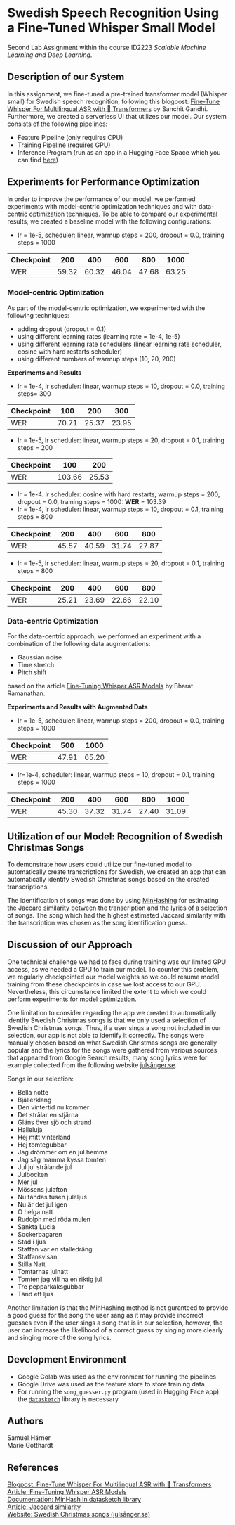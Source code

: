 # Swedish Speech Recognition Using a Fine-Tuned Whisper Small Model
Second Lab Assignment within the course ID2223 *Scalable Machine Learning and Deep Learning*.

## Description of our System
In this assignment, we fine-tuned a pre-trained transformer model (Whisper small) for Swedish speech recognition, following this blogpost: [Fine-Tune Whisper For Multilingual ASR with 🤗 Transformers](https://huggingface.co/blog/fine-tune-whisper) by Sanchit Gandhi. Furthermore, we created a serverless UI that utilizes our model. Our system consists of the following pipelines:

- Feature Pipeline (only requires CPU)
- Training Pipeline (requires GPU)
- Inference Program (run as an app in a Hugging Face Space which you can find [here](https://huggingface.co/spaces/SamuelHarner/whisper-swedish))

## Experiments for Performance Optimization
In order to improve the performance of our model, we performed experiments with model-centric optimization techniques and with data-centric optimization techniques. 
To be able to compare our experimental results, we created a baseline model with the following configurations:

- lr = 1e-5, scheduler: linear, warmup steps = 200, dropout = 0.0, training steps = 1000
  
| Checkpoint | 200 | 400 | 600 | 800 | 1000|
|------------|-----|-----|-----|-----|-----|
|WER         |59.32|60.32|46.04|47.68|63.25|

### Model-centric Optimization
As part of the model-centric optimization, we experimented with the following techniques:
- adding dropout (dropout = 0.1)
- using different learning rates (learning rate = 1e-4, 1e-5)
- using different learning rate schedulers (linear learning rate scheduler, cosine with hard restarts scheduler)
- using different numbers of warmup steps (10, 20, 200)


**Experiments and Results**
- lr = 1e-4, lr scheduler: linear, warmup steps = 10, dropout = 0.0, training steps= 300

| Checkpoint | 100 | 200 | 300 | 
|------------|-----|-----|-----|
|WER         |70.71|25.37|23.95|
  
- lr = 1e-5, lr scheduler: linear, warmup steps = 20, dropout = 0.1, training steps = 200
  
| Checkpoint | 100 | 200| 
|------------|-----|-----|
|WER         |103.66|25.53|

- lr = 1e-4. lr scheduler: cosine with hard restarts, warmup steps = 200, dropout = 0.0, training steps = 1000: **WER** = 103.39
- lr = 1e-4, lr scheduler: linear, warmup steps = 10, dropout = 0.1, training steps = 800

| Checkpoint | 200 | 400 | 600 | 800 |
|------------|-----|-----|-----|-----|
|WER         |45.57|40.59|31.74|27.87|

- lr = 1e-5, lr scheduler: linear, warmup steps = 20, dropout = 0.1, training steps = 800

| Checkpoint | 200 | 400 | 600 | 800 |
|------------|-----|-----|-----|-----|
|WER         |25.21|23.69|22.66|22.10|

### Data-centric Optimization
For the data-centric approach, we performed an experiment with a combination of the following data augmentations:
- Gaussian noise
- Time stretch
- Pitch shift

based on the article [Fine-Tuning Whisper ASR Models](https://wandb.ai/parambharat/whisper_finetuning/reports/Fine-Tuning-Whisper-ASR-Models---VmlldzozMTEzNDE5) by Bharat Ramanathan.

  **Experiments and Results with Augmented Data**
  - lr = 1e-5, scheduler: linear, warmup steps = 200, dropout = 0.0, training steps = 1000
    
| Checkpoint |500|1000|
|---|---|---|
|WER|47.91|65.20|

  - lr=1e-4, scheduler: linear, warmup steps = 10, dropout = 0.1, training steps = 1000
    
| Checkpoint |200|400|600|800|1000|
|---|---|---|---|---|---|
|WER |45.30|37.32|31.74|27.40|31.09|
 



## Utilization of our Model: Recognition of Swedish Christmas Songs
To demonstrate how users could utilize our fine-tuned model to automatically create transcriptions for Swedish, we created an app that can automatically identify Swedish Christmas songs based on the created transcriptions.

The identification of songs was done by using [MinHashing](https://ekzhu.com/datasketch/minhash.html) for estimating the [Jaccard similarity](https://en.wikipedia.org/wiki/Jaccard_index) between the transcription and the lyrics of a selection of songs. The song which had the highest estimated Jaccard similarity with the transcription was chosen as the song identification guess.

## Discussion of our Approach
One technical challenge we had to face during training was our limited GPU access, as we needed a GPU to train our model. To counter this problem, we regularly checkpointed our model weights so we could resume model training from these checkpoints in case we lost access to our GPU. Nevertheless, this circumstance limited the extent to which we could perform experiments for model optimization. 

One limitation to consider regarding the app we created to automatically identify Swedish Christmas songs is that we only used a selection of Swedish Christmas songs. Thus, if a user sings a song not included in our selection, our app is not able to identify it correctly. The songs were manually chosen based on what Swedish Christmas songs are generally popular and the lyrics for the songs were gathered from various sources that appeared from Google Search results, many song lyrics were for example collected from the following website [julsånger.se](https://www.xn--julsnger-d0a.se/).

Songs in our selection:
- Bella notte
- Bjällerklang
- Den vintertid nu kommer
- Det strålar en stjärna
- Gläns över sjö och strand
- Halleluja
- Hej mitt vinterland
- Hej tomtegubbar
- Jag drömmer om en jul hemma
- Jag såg mamma kyssa tomten
- Jul jul strålande jul
- Julbocken
- Mer jul
- Mössens julafton
- Nu tändas tusen juleljus
- Nu är det jul igen
- O helga natt
- Rudolph med röda mulen
- Sankta Lucia
- Sockerbagaren
- Stad i ljus
- Staffan var en stalledräng
- Staffansvisan
- Stilla Natt
- Tomtarnas julnatt
- Tomten jag vill ha en riktig jul
- Tre pepparkaksgubbar
- Tänd ett ljus

Another limitation is that the MinHashing method is not guranteed to provide a good guess for the song the user sang as it may provide incorrect guesses even if the user sings a song that is in our selection, however, the user can increase the likelihood of a correct guess by singing more clearly and singing more of the song lyrics.

## Development Environment
- Google Colab was used as the environment for running the pipelines
- Google Drive was used as the feature store to store training data
- For running the `song_guesser.py` program (used in Hugging Face app) the [`datasketch`](https://ekzhu.com/datasketch/index.html) library is necessary

## Authors
Samuel Härner\
Marie Gotthardt

## References
[Blogpost: Fine-Tune Whisper For Multilingual ASR with 🤗 Transformers](https://huggingface.co/blog/fine-tune-whisper) \
[Article: Fine-Tuning Whisper ASR Models](https://wandb.ai/parambharat/whisper_finetuning/reports/Fine-Tuning-Whisper-ASR-Models---VmlldzozMTEzNDE5) \
[Documentation: MinHash in datasketch library](https://ekzhu.com/datasketch/minhash.html) \
[Article: Jaccard similarity](https://en.wikipedia.org/wiki/Jaccard_index) \
[Website: Swedish Christmas songs (julsånger.se)](https://www.xn--julsnger-d0a.se/)

